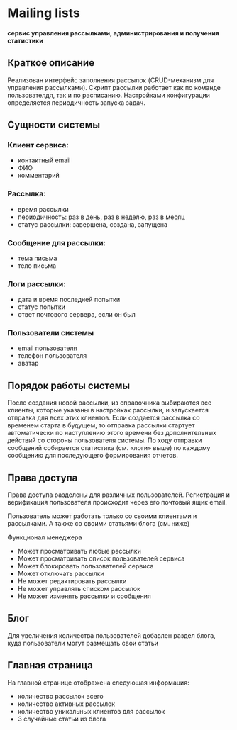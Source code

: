 # Mailing lists

#### сервис управления рассылками, администрирования и получения статистики

## Краткое описание

Реализован интерфейс заполнения рассылок (CRUD-механизм для управления рассылками).
Скрипт рассылки работает как по команде пользователдя, так и по расписанию.
Настройками конфигурации определяется периодичность запуска задач.

## Сущности системы

### Клиент сервиса:

- контактный email
- ФИО
- комментарий

### Рассылка:

- время рассылки
- периодичность: раз в день, раз в неделю, раз в месяц
- статус рассылки: завершена, создана, запущена

### Сообщение для рассылки:

- тема письма
- тело письма

### Логи рассылки:

- дата и время последней попытки
- статус попытки
- ответ почтового сервера, если он был

### Пользователи системы

- email пользователя
- телефон пользователя
- аватар


## Порядок работы системы

После создания новой рассылки, из справочника выбираются все клиенты, 
которые указаны в настройках рассылки, и запускается отправка для всех этих клиентов.
Если создается рассылка со временем старта в будущем, 
то отправка рассылки стартует автоматически по наступлению этого времени 
без дополнительных действий со стороны пользователя системы.
По ходу отправки сообщений собирается статистика (см. «логи» выше) 
по каждому сообщению для последующего формирования отчетов.

## Права доступа

Права доступа разделены для различных пользователей.
Регистрация и верификация пользователя происходит через его почтовый ящик email.

Пользователь может работать только со своими клиентами и рассылками.
А также со своими статьями блога (см. ниже)

Функционал менеджера
- Может просматривать любые рассылки
- Может просматривать список пользователей сервиса
- Может блокировать пользователей сервиса
- Может отключать рассылки
- Не может редактировать рассылки
- Не может управлять списком рассылок
- Не может изменять рассылки и сообщения

## Блог

Для увеличения количества пользователей добавлен раздел блога,
куда пользователи могут размещать свои статьи

## Главная страница

На главной странице отображена следующая информация:

- количество рассылок всего
- количество активных рассылок
- количество уникальных клиентов для рассылок
- 3 случайные статьи из блога
